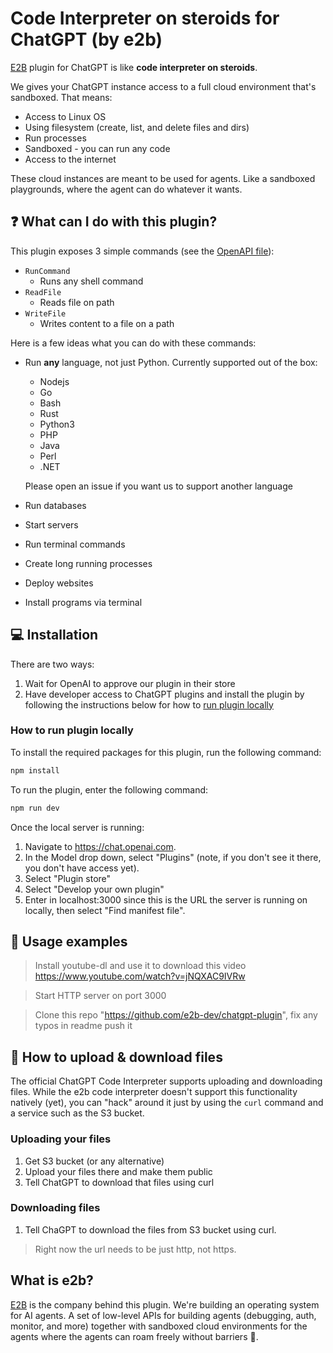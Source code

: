 # Code Interpreter on steroids for ChatGPT (by e2b)

[E2B](https://e2b.dev/) plugin for ChatGPT is like **code interpreter on steroids**.

We gives your ChatGPT instance access to a full cloud environment that's sandboxed. That means:
- Access to Linux OS
- Using filesystem (create, list, and delete files and dirs)
- Run processes
- Sandboxed - you can run any code
- Access to the internet

These cloud instances are meant to be used for agents. Like a sandboxed playgrounds, where the agent can do whatever it wants.

## ❓ What can I do with this plugin?
This plugin exposes 3 simple commands (see the [OpenAPI file](https://github.com/e2b-dev/chatgpt-plugin/blob/main/openapi.yaml)):
- `RunCommand`
  - Runs any shell command
- `ReadFile`
  - Reads file on path
- `WriteFile`
  - Writes content to a file on a path


Here is a few ideas what you can do with these commands:
- Run **any** language, not just Python. Currently supported out of the box:
  - Nodejs
  - Go
  - Bash
  - Rust
  - Python3
  - PHP
  - Java
  - Perl
  - .NET

  Please open an issue if you want us to support another language
    
- Run databases
- Start servers
- Run terminal commands
- Create long running processes
- Deploy websites
- Install programs via terminal

## 💻 Installation
There are two ways:
1. Wait for OpenAI to approve our plugin in their store
2. Have developer access to ChatGPT plugins and install the plugin by following the instructions below for how to [run plugin locally](#how-to-run-plugin-locally)

### How to run plugin locally
To install the required packages for this plugin, run the following command:

```bash
npm install
```

To run the plugin, enter the following command:

```bash
npm run dev
```

Once the local server is running:

1. Navigate to https://chat.openai.com.
2. In the Model drop down, select "Plugins" (note, if you don't see it there, you don't have access yet).
3. Select "Plugin store"
4. Select "Develop your own plugin"
5. Enter in localhost:3000 since this is the URL the server is running on locally, then select "Find manifest file".

## 🤖 Usage examples
> Install youtube-dl and use it to download this video https://www.youtube.com/watch?v=jNQXAC9IVRw

> Start HTTP server on port 3000

> Clone this repo "https://github.com/e2b-dev/chatgpt-plugin", fix any typos in readme push it

## 📂 How to upload & download files
The official ChatGPT Code Interpreter supports uploading and downloading files. While the e2b code interpreter doesn't support this functionality natively (yet), you can "hack" around it just by using the `curl` command and a service such as the S3 bucket.

### Uploading your files
1. Get S3 bucket (or any alternative)
2. Upload your files there and make them public
3. Tell ChatGPT to download that files using curl

### Downloading files
1. Tell ChaGPT to download the files from S3 bucket using curl. 

> Right now the url needs to be just http, not https.

## What is e2b?
[E2B](https://www.e2b.dev/) is the company behind this plugin. We're building an operating system for AI agents. A set of low-level APIs for building agents (debugging, auth, monitor, and more) together with sandboxed cloud environments for the agents where the agents can roam freely without barriers 🐎.
